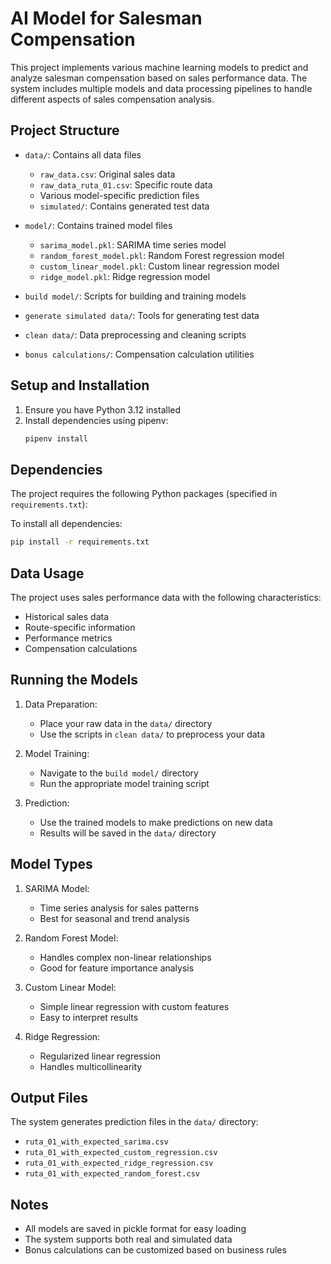 # AI Model for Salesman Compensation

This project implements various machine learning models to predict and analyze salesman compensation based on sales performance data. The system includes multiple models and data processing pipelines to handle different aspects of sales compensation analysis.

## Project Structure

- `data/`: Contains all data files
  - `raw_data.csv`: Original sales data
  - `raw_data_ruta_01.csv`: Specific route data
  - Various model-specific prediction files
  - `simulated/`: Contains generated test data

- `model/`: Contains trained model files
  - `sarima_model.pkl`: SARIMA time series model
  - `random_forest_model.pkl`: Random Forest regression model
  - `custom_linear_model.pkl`: Custom linear regression model
  - `ridge_model.pkl`: Ridge regression model

- `build model/`: Scripts for building and training models
- `generate simulated data/`: Tools for generating test data
- `clean data/`: Data preprocessing and cleaning scripts
- `bonus calculations/`: Compensation calculation utilities

## Setup and Installation

1. Ensure you have Python 3.12 installed
2. Install dependencies using pipenv:
   ```bash
   pipenv install
   ```

## Dependencies

The project requires the following Python packages (specified in `requirements.txt`):


To install all dependencies:
```bash
pip install -r requirements.txt
```

## Data Usage

The project uses sales performance data with the following characteristics:
- Historical sales data
- Route-specific information
- Performance metrics
- Compensation calculations

## Running the Models

1. Data Preparation:
   - Place your raw data in the `data/` directory
   - Use the scripts in `clean data/` to preprocess your data

2. Model Training:
   - Navigate to the `build model/` directory
   - Run the appropriate model training script

3. Prediction:
   - Use the trained models to make predictions on new data
   - Results will be saved in the `data/` directory

## Model Types

1. SARIMA Model:
   - Time series analysis for sales patterns
   - Best for seasonal and trend analysis

2. Random Forest Model:
   - Handles complex non-linear relationships
   - Good for feature importance analysis

3. Custom Linear Model:
   - Simple linear regression with custom features
   - Easy to interpret results

4. Ridge Regression:
   - Regularized linear regression
   - Handles multicollinearity

## Output Files

The system generates prediction files in the `data/` directory:
- `ruta_01_with_expected_sarima.csv`
- `ruta_01_with_expected_custom_regression.csv`
- `ruta_01_with_expected_ridge_regression.csv`
- `ruta_01_with_expected_random_forest.csv`

## Notes

- All models are saved in pickle format for easy loading
- The system supports both real and simulated data
- Bonus calculations can be customized based on business rules 